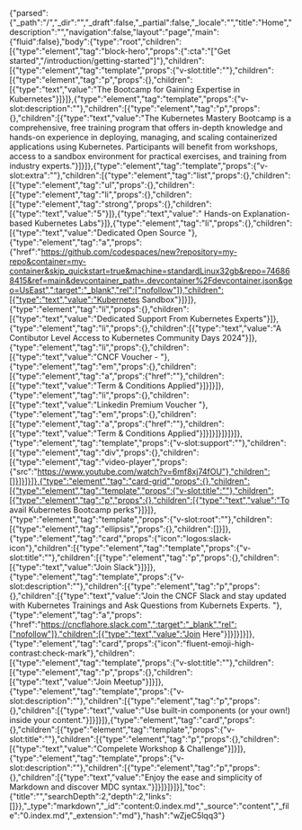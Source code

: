 {"parsed":{"_path":"/","_dir":"","_draft":false,"_partial":false,"_locale":"","title":"Home","description":"","navigation":false,"layout":"page","main":{"fluid":false},"body":{"type":"root","children":[{"type":"element","tag":"block-hero","props":{":cta":"[\"Get started\",\"/introduction/getting-started\"]"},"children":[{"type":"element","tag":"template","props":{"v-slot:title":""},"children":[{"type":"element","tag":"p","props":{},"children":[{"type":"text","value":"The Bootcamp for Gaining Expertise in Kubernetes"}]}]},{"type":"element","tag":"template","props":{"v-slot:description":""},"children":[{"type":"element","tag":"p","props":{},"children":[{"type":"text","value":"The Kubernetes Mastery Bootcamp is a comprehensive, free training program that offers in-depth knowledge and hands-on experience in deploying, managing, and scaling containerized applications using Kubernetes. Participants will benefit from workshops, access to a sandbox environment for practical exercises, and training from industry experts."}]}]},{"type":"element","tag":"template","props":{"v-slot:extra":""},"children":[{"type":"element","tag":"list","props":{},"children":[{"type":"element","tag":"ul","props":{},"children":[{"type":"element","tag":"li","props":{},"children":[{"type":"element","tag":"strong","props":{},"children":[{"type":"text","value":"5"}]},{"type":"text","value":" Hands-on Explanation-based Kubernetes Labs"}]},{"type":"element","tag":"li","props":{},"children":[{"type":"text","value":"Dedicated Open Source "},{"type":"element","tag":"a","props":{"href":"https://github.com/codespaces/new?repository=my-repo&container=my-container&skip_quickstart=true&machine=standardLinux32gb&repo=746868415&ref=main&devcontainer_path=.devcontainer%2Fdevcontainer.json&geo=UsEast",":target":"_blank","rel":["nofollow"]},"children":[{"type":"text","value":"Kubernetes Sandbox"}]}]},{"type":"element","tag":"li","props":{},"children":[{"type":"text","value":"Dedicated Support From Kubernetes Experts"}]},{"type":"element","tag":"li","props":{},"children":[{"type":"text","value":"A Contibutor Level Access to Kubernetes Community Days 2024"}]},{"type":"element","tag":"li","props":{},"children":[{"type":"text","value":"CNCF Voucher - "},{"type":"element","tag":"em","props":{},"children":[{"type":"element","tag":"a","props":{"href":""},"children":[{"type":"text","value":"Term & Conditions Applied"}]}]}]},{"type":"element","tag":"li","props":{},"children":[{"type":"text","value":"Linkedin Premium Voucher "},{"type":"element","tag":"em","props":{},"children":[{"type":"element","tag":"a","props":{"href":""},"children":[{"type":"text","value":"Term & Conditions Applied"}]}]}]}]}]}]},{"type":"element","tag":"template","props":{"v-slot:support":""},"children":[{"type":"element","tag":"div","props":{},"children":[{"type":"element","tag":"video-player","props":{"src":"https://www.youtube.com/watch?v=6mf8xj74fOU"},"children":[]}]}]}]},{"type":"element","tag":"card-grid","props":{},"children":[{"type":"element","tag":"template","props":{"v-slot:title":""},"children":[{"type":"element","tag":"p","props":{},"children":[{"type":"text","value":"To avail Kubernetes Bootcamp perks"}]}]},{"type":"element","tag":"template","props":{"v-slot:root":""},"children":[{"type":"element","tag":"ellipsis","props":{},"children":[]}]},{"type":"element","tag":"card","props":{"icon":"logos:slack-icon"},"children":[{"type":"element","tag":"template","props":{"v-slot:title":""},"children":[{"type":"element","tag":"p","props":{},"children":[{"type":"text","value":"Join Slack"}]}]},{"type":"element","tag":"template","props":{"v-slot:description":""},"children":[{"type":"element","tag":"p","props":{},"children":[{"type":"text","value":"Join the CNCF Slack and stay updated with Kubernetes Trainings and Ask Questions from Kubernets Experts. "},{"type":"element","tag":"a","props":{"href":"https://cncflahore.slack.com",":target":"_blank","rel":["nofollow"]},"children":[{"type":"text","value":"Join Here"}]}]}]}]},{"type":"element","tag":"card","props":{"icon":"fluent-emoji-high-contrast:check-mark"},"children":[{"type":"element","tag":"template","props":{"v-slot:title":""},"children":[{"type":"element","tag":"p","props":{},"children":[{"type":"text","value":"Join Meetup"}]}]},{"type":"element","tag":"template","props":{"v-slot:description":""},"children":[{"type":"element","tag":"p","props":{},"children":[{"type":"text","value":"Use built-in components (or your own!) inside your content."}]}]}]},{"type":"element","tag":"card","props":{},"children":[{"type":"element","tag":"template","props":{"v-slot:title":""},"children":[{"type":"element","tag":"p","props":{},"children":[{"type":"text","value":"Compelete Workshop & Challenge"}]}]},{"type":"element","tag":"template","props":{"v-slot:description":""},"children":[{"type":"element","tag":"p","props":{},"children":[{"type":"text","value":"Enjoy the ease and simplicity of Markdown and discover MDC syntax."}]}]}]}]}],"toc":{"title":"","searchDepth":2,"depth":2,"links":[]}},"_type":"markdown","_id":"content:0.index.md","_source":"content","_file":"0.index.md","_extension":"md"},"hash":"wZjeC5lqq3"}